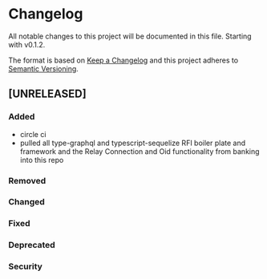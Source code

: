 # Changelog

All notable changes to this project will be documented in this file. Starting with v0.1.2.

The format is based on [Keep a Changelog](http://keepachangelog.com/en/1.0.0/)
and this project adheres to [Semantic Versioning](http://semver.org/spec/v2.0.0.html).


## [UNRELEASED]

### Added
  * circle ci
  * pulled all type-graphql and typescript-sequelize RFI boiler plate and framework and the Relay Connection and Oid functionality from banking into this repo
### Removed
### Changed
### Fixed
### Deprecated
### Security

